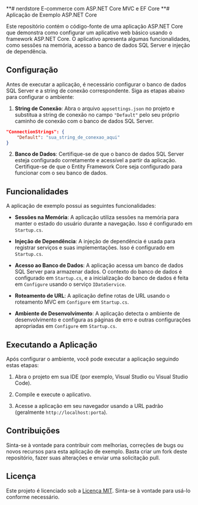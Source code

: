 **# nerdstore
E-commerce com ASP.NET Core MVC  e EF Core
**# Aplicação de Exemplo ASP.NET Core

Este repositório contém o código-fonte de uma aplicação ASP.NET Core que demonstra como configurar um aplicativo web básico usando o framework ASP.NET Core. O aplicativo apresenta algumas funcionalidades, como sessões na memória, acesso a banco de dados SQL Server e injeção de dependência.

## Configuração

Antes de executar a aplicação, é necessário configurar o banco de dados SQL Server e a string de conexão correspondente. Siga as etapas abaixo para configurar o ambiente:

1. **String de Conexão**: Abra o arquivo `appsettings.json` no projeto e substitua a string de conexão no campo `"Default"` pelo seu próprio caminho de conexão com o banco de dados SQL Server.

```json
"ConnectionStrings": {
    "Default": "sua_string_de_conexao_aqui"
}
```

2. **Banco de Dados**: Certifique-se de que o banco de dados SQL Server esteja configurado corretamente e acessível a partir da aplicação. Certifique-se de que o Entity Framework Core seja configurado para funcionar com o seu banco de dados.

## Funcionalidades

A aplicação de exemplo possui as seguintes funcionalidades:

- **Sessões na Memória**: A aplicação utiliza sessões na memória para manter o estado do usuário durante a navegação. Isso é configurado em `Startup.cs`.

- **Injeção de Dependência**: A injeção de dependência é usada para registrar serviços e suas implementações. Isso é configurado em `Startup.cs`.

- **Acesso ao Banco de Dados**: A aplicação acessa um banco de dados SQL Server para armazenar dados. O contexto do banco de dados é configurado em `Startup.cs`, e a inicialização do banco de dados é feita em `Configure` usando o serviço `IDataService`.

- **Roteamento de URL**: A aplicação define rotas de URL usando o roteamento MVC em `Configure` em `Startup.cs`.

- **Ambiente de Desenvolvimento**: A aplicação detecta o ambiente de desenvolvimento e configura as páginas de erro e outras configurações apropriadas em `Configure` em `Startup.cs`.

## Executando a Aplicação

Após configurar o ambiente, você pode executar a aplicação seguindo estas etapas:

1. Abra o projeto em sua IDE (por exemplo, Visual Studio ou Visual Studio Code).

2. Compile e execute o aplicativo.

3. Acesse a aplicação em seu navegador usando a URL padrão (geralmente `http://localhost:porta`).

## Contribuições

Sinta-se à vontade para contribuir com melhorias, correções de bugs ou novos recursos para esta aplicação de exemplo. Basta criar um fork deste repositório, fazer suas alterações e enviar uma solicitação pull.

## Licença

Este projeto é licenciado sob a [Licença MIT](LICENSE). Sinta-se à vontade para usá-lo conforme necessário.
